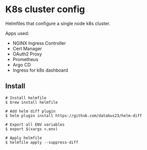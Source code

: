 # K8s cluster config

Helmfiles that configure a single node k8s cluster.

Apps used:
  * NGINX Ingress Controller
  * Cert Manager
  * OAuth2 Proxy
  * Prometheus
  * Argo CD
  * Ingress for k8s dashboard

## Install

```
# Install helmfile
$ brew install helmfile

# Add helm diff plugin
$ helm plugin install https://github.com/databus23/helm-diff

# Export all ENV variables
$ export $(xargs <.env)

# Apply helmfile
$ helmfile apply --suppress-diff
```